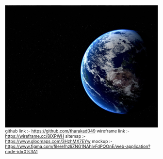 ![Image of Earth](assets/thumb-1920-463496.jpg)
github link :- https://github.com/tharakad049
wireframe link :- https://wireframe.cc/8IXPWH
sitemap :- https://www.gloomaps.com/3HzhMX7EYw
mockup :- https://www.figma.com/file/e1hzliZNG1NAhlvFdPQOnE/web-application?node-id=0%3A1
